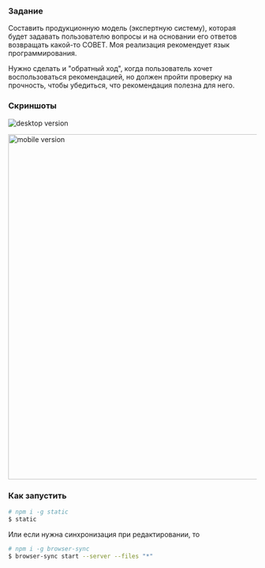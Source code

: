 ### Задание

Составить продукционную модель (экспертную систему), которая будет задавать пользователю вопросы и на основании его ответов возвращать какой-то СОВЕТ. Моя реализация рекомендует язык программирования.

Нужно сделать и "обратный ход", когда пользователь хочет воспользоваться рекомендацией, но должен пройти проверку на прочность, чтобы убедиться, что рекомендация полезна для него.

### Скриншоты

![desktop version](http://i.imgur.com/e4EY0ea.png)

<img src="http://i.imgur.com/PsMoVNS.png" height="700" alt="mobile version">

### Как запустить

```bash
# npm i -g static
$ static
```

Или если нужна синхронизация при редактировании, то

```bash
# npm i -g browser-sync
$ browser-sync start --server --files "*"
```
